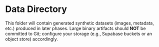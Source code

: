 # Data Directory

This folder will contain generated synthetic datasets (images, metadata, etc.) produced in later phases. Large binary artifacts should **NOT** be committed to Git; configure your storage (e.g., Supabase buckets or an object store) accordingly.
